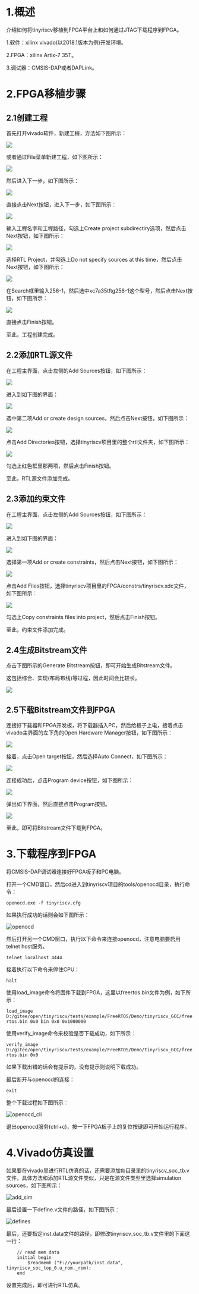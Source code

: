 # 1.概述

介绍如何将tinyriscv移植到FPGA平台上和如何通过JTAG下载程序到FPGA。

1.软件：xilinx vivado(以2018.1版本为例)开发环境。

2.FPGA：xilinx Artix-7 35T。

3.调试器：CMSIS-DAP或者DAPLink。

# 2.FPGA移植步骤

## 2.1创建工程

首先打开vivado软件，新建工程，方法如下图所示：

![](./images/create_prj_1.png)

或者通过File菜单新建工程，如下图所示：

![](./images/create_prj_2.png)

然后进入下一步，如下图所示：

![](./images/create_prj_3.png)

直接点击Next按钮，进入下一步，如下图所示：

![](./images/create_prj_4.png)

输入工程名字和工程路径，勾选上Create project subdirectiry选项，然后点击Next按钮，如下图所示：

![](./images/create_prj_5.png)

选择RTL Project，并勾选上Do not specify sources at this time，然后点击Next按钮，如下图所示：

![](./images/create_prj_6.png)

在Search框里输入256-1，然后选中xc7a35tftg256-1这个型号，然后点击Next按钮，如下图所示：

![](./images/create_prj_7.png)

直接点击Finish按钮。

至此，工程创建完成。

## 2.2添加RTL源文件

在工程主界面，点击左侧的Add Sources按钮，如下图所示：

![](./images/add_src_1.png)

进入到如下图的界面：

![](./images/add_src_2.png)

选中第二项Add or create design sources，然后点击Next按钮，如下图所示：

![](./images/add_src_3.png)

点击Add Directories按钮，选择tinyriscv项目里的整个rtl文件夹，如下图所示：

![](./images/add_src_4.png)

勾选上红色框里那两项，然后点击Finish按钮。

至此，RTL源文件添加完成。

## 2.3添加约束文件

在工程主界面，点击左侧的Add Sources按钮，如下图所示：

![](./images/add_src_1.png)

进入到如下图的界面：

![](./images/add_src_5.png)

选择第一项Add or create constraints，然后点击Next按钮，如下图所示：

![](./images/add_src_6.png)

点击Add Files按钮，选择tinyriscv项目里的FPGA/constrs/tinyriscv.xdc文件，如下图所示：

![](./images/add_src_7.png)

勾选上Copy constraints files into project，然后点击Finish按钮。

至此，约束文件添加完成。

## 2.4生成Bitstream文件

点击下图所示的Generate Bitstream按钮，即可开始生成Bitstream文件。

这包括综合、实现(布局布线)等过程，因此时间会比较长。

![](./images/add_src_8.png)

## 2.5下载Bitstream文件到FPGA

连接好下载器和FPGA开发板，将下载器插入PC，然后给板子上电，接着点击vivado主界面的左下角的Open Hardware Manager按钮，如下图所示：

![](./images/download_1.png)

接着，点击Open target按钮，然后选择Auto Connect，如下图所示：

![](./images/download_2.png)

连接成功后，点击Program device按钮，如下图所示：

![](./images/download_3.png)

弹出如下界面，然后直接点击Program按钮。

![](./images/download_4.png)

至此，即可将Bitstream文件下载到FPGA。

# 3.下载程序到FPGA

将CMSIS-DAP调试器连接好FPGA板子和PC电脑。

打开一个CMD窗口，然后cd进入到tinyriscv项目的tools/openocd目录，执行命令：

`openocd.exe -f tinyriscv.cfg`

如果执行成功的话则会如下图所示：

![openocd](./images/openocd.png)

然后打开另一个CMD窗口，执行以下命令来连接openocd，注意电脑要启用telnet host服务。

`telnet localhost 4444`

接着执行以下命令来停住CPU：

`halt`

使用load_image命令将固件下载到FPGA，这里以freertos.bin文件为例，如下所示：

`load_image D:/gitee/open/tinyriscv/tests/example/FreeRTOS/Demo/tinyriscv_GCC/freertos.bin 0x0 bin 0x0 0x1000000`

使用verify_image命令来校验是否下载成功，如下所示：

`verify_image D:/gitee/open/tinyriscv/tests/example/FreeRTOS/Demo/tinyriscv_GCC/freertos.bin 0x0`

如果下载出错的话会有提示的，没有提示则说明下载成功。

最后断开与openocd的连接：

`exit`

整个下载过程如下图所示：

![openocd_cli](./images/openocd_cli.png)

退出openocd服务(ctrl+c)，按一下FPGA板子上的复位按键即可开始运行程序。

# 4.Vivado仿真设置

如果要在vivado里进行RTL仿真的话，还需要添加tb目录里的tinyriscv_soc_tb.v文件，具体方法和添加RTL源文件类似，只是在源文件类型里选择simulation sources，如下图所示：

![add_sim](./images/add_sim.png)

最后设置一下define.v文件的路径，如下图所示：

![defines](./images/defines.png)

最后，还要指定inst.data文件的路径，即修改tinyriscv_soc_tb.v文件里的下面这一行：

```
    // read mem data
    initial begin
        $readmemh ("F://yourpath/inst.data", tinyriscv_soc_top_0.u_rom._rom);
    end
```

设置完成后，即可进行RTL仿真。
